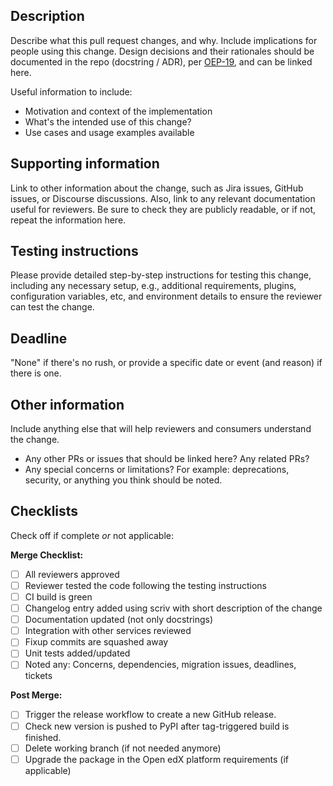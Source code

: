 <!--

Please give your pull request a short but descriptive title.
Use conventional commits to separate and summarize commits logically:
https://open-edx-proposals.readthedocs.io/en/latest/oep-0051-bp-conventional-commits.html

Use this template as a guide. Omit sections that don't apply.
You may link to information rather than copy it, but only if the link is publicly readable.
If the linked information must be private (because it contains secrets), clearly label the link as private.

For more details on the Hooks Extension Framework contribution process, see:

https://docs.openedx.org/en/latest/developers/concepts/hooks_extension_framework.html

-->

## Description

Describe what this pull request changes, and why. Include implications for people using this change.
Design decisions and their rationales should be documented in the repo (docstring / ADR), per
[OEP-19](https://open-edx-proposals.readthedocs.io/en/latest/oep-0019-bp-developer-documentation.html), and can be
linked here.

Useful information to include:

- Motivation and context of the implementation
- What's the intended use of this change?
- Use cases and usage examples available

## Supporting information

Link to other information about the change, such as Jira issues, GitHub issues, or Discourse discussions. Also, link to any relevant documentation useful for reviewers.
Be sure to check they are publicly readable, or if not, repeat the information here.

## Testing instructions

Please provide detailed step-by-step instructions for testing this change, including any necessary setup, e.g., additional requirements, plugins, configuration variables, etc, and environment details to ensure the reviewer can test the change.

## Deadline

"None" if there's no rush, or provide a specific date or event (and reason) if there is one.

## Other information

Include anything else that will help reviewers and consumers understand the change.

- Any other PRs or issues that should be linked here? Any related PRs?
- Any special concerns or limitations? For example: deprecations, security, or anything you think should be noted.

## Checklists

Check off if complete *or* not applicable:

**Merge Checklist:**
- [ ] All reviewers approved
- [ ] Reviewer tested the code following the testing instructions
- [ ] CI build is green
- [ ] Changelog entry added using scriv with short description of the change
- [ ] Documentation updated (not only docstrings)
- [ ] Integration with other services reviewed
- [ ] Fixup commits are squashed away
- [ ] Unit tests added/updated
- [ ] Noted any: Concerns, dependencies, migration issues, deadlines, tickets

**Post Merge:**
- [ ] Trigger the release workflow to create a new GitHub release.
- [ ] Check new version is pushed to PyPI after tag-triggered build is finished.
- [ ] Delete working branch (if not needed anymore)
- [ ] Upgrade the package in the Open edX platform requirements (if applicable)
